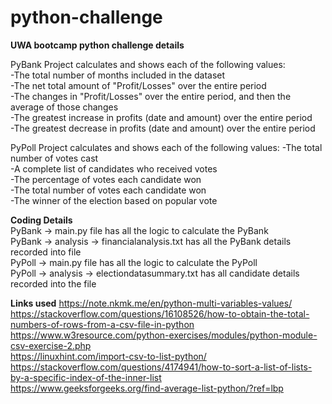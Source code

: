 # python-challenge
**UWA bootcamp python challenge details**

PyBank Project calculates and shows each of the following values:\
-The total number of months included in the dataset\
-The net total amount of "Profit/Losses" over the entire period\
-The changes in "Profit/Losses" over the entire period, and then the average of those changes\
-The greatest increase in profits (date and amount) over the entire period\
-The greatest decrease in profits (date and amount) over the entire period

PyPoll Project calculates and shows each of the following values:
-The total number of votes cast\
-A complete list of candidates who received votes\
-The percentage of votes each candidate won\
-The total number of votes each candidate won\
-The winner of the election based on popular vote

**Coding Details**\
PyBank -> main.py file has all the logic to calculate the PyBank \
PyBank -> analysis -> financialanalysis.txt has all the PyBank details recorded into file\
PyPoll -> main.py file has all the logic to calculate the PyPoll\
PyPoll -> analysis -> electiondatasummary.txt has all candidate details recorded into the file

**Links used**
https://note.nkmk.me/en/python-multi-variables-values/ \
https://stackoverflow.com/questions/16108526/how-to-obtain-the-total-numbers-of-rows-from-a-csv-file-in-python \
https://www.w3resource.com/python-exercises/modules/python-module-csv-exercise-2.php \
https://linuxhint.com/import-csv-to-list-python/ \
https://stackoverflow.com/questions/4174941/how-to-sort-a-list-of-lists-by-a-specific-index-of-the-inner-list \
https://www.geeksforgeeks.org/find-average-list-python/?ref=lbp 

